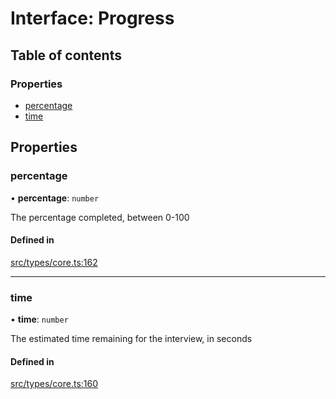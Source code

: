 # Interface: Progress

## Table of contents

### Properties

- [percentage](../wiki/Progress#percentage)
- [time](../wiki/Progress#time)

## Properties

### percentage

• **percentage**: `number`

The percentage completed, between 0-100

#### Defined in

[src/types/core.ts:162](https://github.com/decisively-io/interview-sdk/blob/6c5a6e0/src/types/core.ts#L162)

___

### time

• **time**: `number`

The estimated time remaining for the interview, in seconds

#### Defined in

[src/types/core.ts:160](https://github.com/decisively-io/interview-sdk/blob/6c5a6e0/src/types/core.ts#L160)
